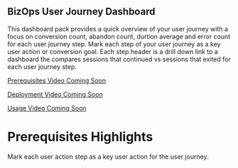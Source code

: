 ## BizOps User Journey Dashboard
This dashboard pack provides a quick overview of your user journey with a focus on conversion count, abandon count, durtion average and error count for each user journey step. Mark each step of your user journey as a key user action or conversion goal. Each step header is a drill down link to a dashboard the compares sessions that continued vs sessions that exited for each user journey step.


[Prerequisites Video Coming Soon]()

[Deployment Video Coming Soon]()

[Usage Video Coming Soon]()

# Prerequisites Highlights

Mark each user action step as a key user action for the user journey.
